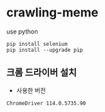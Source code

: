 # crawling-meme
use python

```shell
pip install selenium
pip install --upgrade pip
```

## 크롬 드라이버 설치

- 사용한 버전

```text
ChromeDriver 114.0.5735.90
```